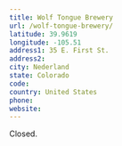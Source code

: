 ```yaml
---
title: Wolf Tongue Brewery
url: /wolf-tongue-brewery/
latitude: 39.9619
longitude: -105.51
address1: 35 E. First St.
address2: 
city: Nederland
state: Colorado
code: 
country: United States
phone: 
website: 
---
```

Closed.

